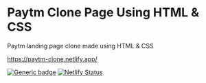 # Paytm Clone Page Using HTML & CSS

Paytm landing page clone made using HTML & CSS

https://paytm-clone.netlify.app/



[![Generic badge](https://img.shields.io/badge/HTML-CSS-yellow.svg)](https://shields.io/)
[![Netlify Status](https://api.netlify.com/api/v1/badges/0d013a38-4daf-4cf8-891d-dbb58e365eeb/deploy-status)](https://app.netlify.com/sites/paytm-clone/deploys)
